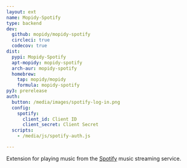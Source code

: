 ```yaml
---
layout: ext
name: Mopidy-Spotify
type: backend
dev:
  github: mopidy/mopidy-spotify
  circleci: true
  codecov: true
dist:
  pypi: Mopidy-Spotify
  apt-mopidy: mopidy-spotify
  arch-aur: mopidy-spotify
  homebrew:
    tap: mopidy/mopidy
    formula: mopidy-spotify
py3: prerelease
auth:
  button: /media/images/spotify-log-in.png
  config:
    spotify:
      client_id: Client ID
      client_secret: Client Secret
  scripts:
    - /media/js/spotify-auth.js

---
```


Extension for playing music from the [Spotify](https://spotify.com/) music
streaming service.

